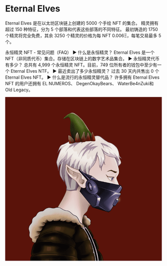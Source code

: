 # Eternal Elves

Eternal Elves 是在以太坊区块链上创建的 5000 个手绘 NFT 的集合。 精灵拥有超过 150 种特征，分为 5 个部落和代表这些部落的不同特征。 最初铸造的 1750 个精灵将完全免费，其余 3250 个精灵的价格为每 NFT 0.006Ξ，每笔交易最多 5 个。

永恒精灵 NFT - 常见问题（FAQ）
▶ 什么是永恒精灵？
Eternal Elves 是一个 NFT（非同质代币）集合。存储在区块链上的数字艺术品集合。
▶ 永恒精灵代币有多少？
总共有 4,999 个永恒精灵 NFT。目前，749 位所有者的钱包中至少有一个 Eternal Elves NTF。
▶ 最近卖出了多少永恒精灵？
过去 30 天内共售出 0 个 Eternal Elves NFT。
▶ 什么是流行的永恒精灵替代品？
许多拥有 Eternal Elves NFT 的用户还拥有 EL NUMEROS、 DegenOkayBears、 WaterBe4nZuki和 Old Legacy。

![NFT](微信截图_20220903162544.png)



